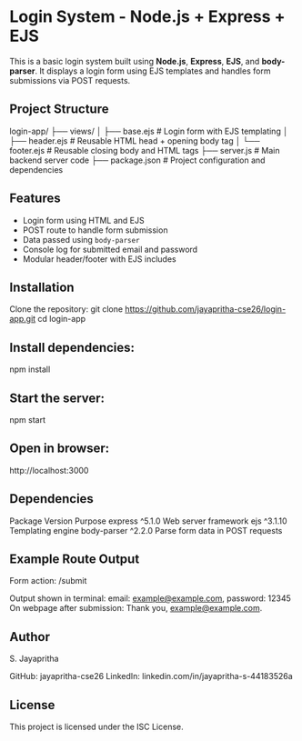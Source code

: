 #  Login System - Node.js + Express + EJS

This is a basic login system built using **Node.js**, **Express**, **EJS**, and **body-parser**. It displays a login form using EJS templates and handles form submissions via POST requests.

##  Project Structure

login-app/
├── views/
│ ├── base.ejs # Login form with EJS templating
│ ├── header.ejs # Reusable HTML head + opening body tag
│ └── footer.ejs # Reusable closing body and HTML tags
├── server.js # Main backend server code
├── package.json # Project configuration and dependencies


## Features

- Login form using HTML and EJS
- POST route to handle form submission
- Data passed using `body-parser`
- Console log for submitted email and password
- Modular header/footer with EJS includes

## Installation

Clone the repository:
   git clone https://github.com/jayapritha-cse26/login-app.git
   cd login-app

## Install dependencies:

   npm install

## Start the server:

npm start
## Open in browser:

http://localhost:3000

## Dependencies
Package	                     Version	                  Purpose
express	                     ^5.1.0             	Web server framework
ejs                        	 ^3.1.10	                Templating engine
body-parser	                 ^2.2.0              	Parse form data in POST requests

## Example Route Output
Form action: /submit

Output shown in terminal:
email: example@example.com, password: 12345
On webpage after submission:
Thank you, example@example.com.
## Author
S. Jayapritha

GitHub: jayapritha-cse26
LinkedIn: linkedin.com/in/jayapritha-s-44183526a

## License
This project is licensed under the ISC License.


